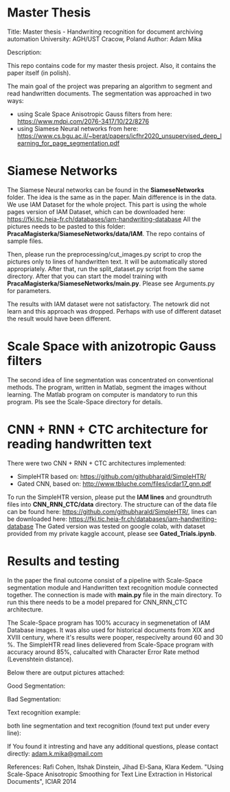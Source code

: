 # Master Thesis 
Title: Master thesis - Handwriting recognition for document archiving automation
University: AGH/UST Cracow, Poland
Author: Adam Mika

Description:

This repo contains code for my master thesis project. Also, it contains the paper itself (in polish).

The main goal of the project was preparing an algorithm to segment and read handwritten documents. The segmentation was approached in two ways:
 * using Scale Space Anisotropic Gauss filters from here: https://www.mdpi.com/2076-3417/10/22/8276
 * using Siamese Neural networks from here: https://www.cs.bgu.ac.il/~berat/papers/icfhr2020_unsupervised_deep_learning_for_page_segmentation.pdf

# Siamese Networks

The Siamese Neural networks can be found in the **SiameseNetworks** folder. The idea is the same as in the paper. Main difference is in the data. We use IAM Dataset for the whole project. This part is using the whole pages version of IAM Dataset, which can be downloaded here: https://fki.tic.heia-fr.ch/databases/iam-handwriting-database
All the pictures needs to be pasted to this folder: **PracaMagisterka/SiameseNetworks/data/IAM**. The repo contains of sample files.

Then, please run the preprocessing/cut_images.py script to crop the pictures only to lines of handwritten text. It will be automatically stored appropriately. After that, run the split_dataset.py script from the same directory. After that you can start the model training with **PracaMagisterka/SiameseNetworks/main.py**. Please see Arguments.py for parameters.

The results with IAM dataset were not satisfactory. The netowrk did not learn and this approach was dropped. Perhaps with use of different dataset the result would have been different.

# Scale Space with anizotropic Gauss filters

The second idea of line segmentation was concentrated on conventional methods. The program, written in Matlab, segment the images without learning. The Matlab program on computer is mandatory to run this program. Pls see the Scale-Space directory for details.

# CNN + RNN + CTC architecture for reading handwritten text

There were two CNN + RNN + CTC architectures implemented:
* SimpleHTR based on: https://github.com/githubharald/SimpleHTR/
* Gated CNN, based on: http://www.tbluche.com/files/icdar17_gnn.pdf

To run the SimpleHTR version, please put the **IAM lines** and groundtruth files into **CNN_RNN_CTC/data** directory. The structure can of the data file can be found here: https://github.com/githubharald/SimpleHTR/, lines can be downloaded here: https://fki.tic.heia-fr.ch/databases/iam-handwriting-database
The Gated version was tested on google colab, with dataset provided from my private kaggle account, please see **Gated_Trials.ipynb**.

# Results and testing

In the paper the final outcome consist of a pipeline with Scale-Space segmentation module and Handwritten text recognition module connected together.
The connection is made with **main.py** file in the main directory. To run this there needs to be a model prepared for CNN_RNN_CTC architecture. 

The Scale-Space program has 100% accuracy in segmenetation of IAM Database images. It was also used for historical documents from XIX and XVIII century, where it's results were pooper, respecivelty around 60 and 30 %. 
The SimpleHTR read lines delievered from Scale-Space program with accuracy around 85%, calucalted with Character Error Rate method (Levenshtein distance).

Below there are output pictures attached:

Good Segmentation:

Bad Segmentation:

Text recognition example:

both line segmentation and text recognition (found text put under every line):


If You found it intresting and have any additional questions, please contact directly: adam.k.mika@gmail.com

















References:
Rafi Cohen, Itshak Dinstein, Jihad El-Sana, Klara Kedem. "Using Scale-Space Anisotropic Smoothing for Text Line Extraction in Historical Documents", ICIAR 2014
